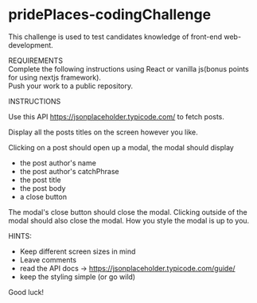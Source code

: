 # pridePlaces-codingChallenge

This challenge is used to test candidates knowledge of front-end web-development. 

REQUIREMENTS <br>
Complete the following instructions using React or vanilla js(bonus points for using nextjs framework).<br>
Push your work to a public repository.

INSTRUCTIONS 

Use this API
https://jsonplaceholder.typicode.com/
to fetch posts.

Display all the posts titles on the screen however you like.

Clicking on a post should open up a modal, the modal should display
- the post author's name
- the post author's catchPhrase
- the post title
- the post body
- a close button

The modal's close button should close the modal. 
Clicking outside of the modal should also close the modal. 
How you style the modal is up to you. 

HINTS: 
- Keep different screen sizes in mind 
- Leave comments 
- read the API docs -> https://jsonplaceholder.typicode.com/guide/
- keep the styling simple (or go wild)

Good luck!
